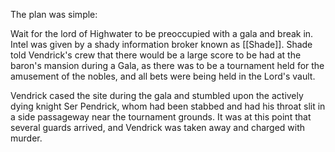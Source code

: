 The plan was simple:

Wait for the lord of Highwater to be preoccupied with a gala and break in. Intel was given by a shady information broker known as [[Shade]]. Shade told Vendrick's crew that there would be a large score to be had at the baron's mansion during a Gala, as there was to be a tournament held for the amusement of the nobles, and all bets were being held in the Lord's vault.

Vendrick cased the site during the gala and stumbled upon the actively dying knight Ser Pendrick, whom had been stabbed and had his throat slit in a side passageway near the tournament grounds. It was at this point that several guards arrived, and Vendrick was taken away and charged with murder.

